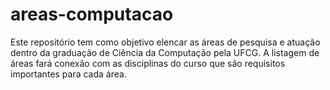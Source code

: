 # areas-computacao
Este repositório tem como objetivo elencar as áreas de pesquisa e atuação dentro da graduação de Ciência da Computação pela UFCG.
A listagem de áreas fará conexão com as disciplinas do curso que são requisitos importantes para cada área.
